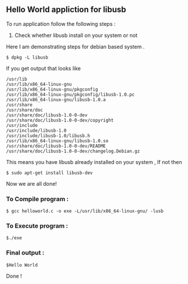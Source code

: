 ## Hello World appliction for libusb 

To run application follow the following steps : 

1. Check whether libusb install on your system or not 

  Here I am demonstrating steps for debian based system .

```$ dpkg -L libusb ```

If you get output that looks like 

``` /usr
/usr/lib
/usr/lib/x86_64-linux-gnu
/usr/lib/x86_64-linux-gnu/pkgconfig
/usr/lib/x86_64-linux-gnu/pkgconfig/libusb-1.0.pc
/usr/lib/x86_64-linux-gnu/libusb-1.0.a
/usr/share
/usr/share/doc
/usr/share/doc/libusb-1.0-0-dev
/usr/share/doc/libusb-1.0-0-dev/copyright
/usr/include
/usr/include/libusb-1.0
/usr/include/libusb-1.0/libusb.h
/usr/lib/x86_64-linux-gnu/libusb-1.0.so
/usr/share/doc/libusb-1.0-0-dev/README
/usr/share/doc/libusb-1.0-0-dev/changelog.Debian.gz

```

This means you have libusb already installed on your system ,
If not then 

``` $ sudo apt-get install libusb-dev ```

Now we are all done!  
### To Compile program :

``` $ gcc helloworld.c -o exe -L/usr/lib/x86_64-linux-gnu/ -lusb  ```

### To Execute program : 

``` $./exe ```
### Final output : 
``` $Hello World ```


Done ! 





